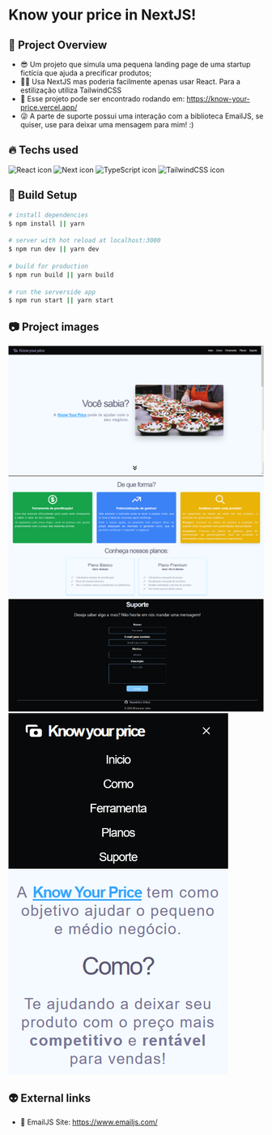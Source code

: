 # Know your price in NextJS!

## 👀 Project Overview

- 😎 Um projeto que simula uma pequena landing page de uma startup fictícia que ajuda a precificar produtos;
- 👨‍💻 Usa NextJS mas poderia facilmente apenas usar React. Para a estilização utiliza TailwindCSS
- 🔗 Esse projeto pode ser encontrado rodando em: https://know-your-price.vercel.app/
- 😜 A parte de suporte possui uma interação com a biblioteca EmailJS, se quiser, use para deixar uma mensagem para mim! :)

## 🔥 Techs used

<div style="
    display: inline-block
">
    <img src="https://cdn.jsdelivr.net/gh/devicons/devicon/icons/react/react-original.svg" height="40" width="40" alt="React icon" />
    <img src="https://cdn.jsdelivr.net/gh/devicons/devicon/icons/nextjs/nextjs-original-wordmark.svg" height="40" width="40" alt="Next icon" />
    <img src="https://cdn.jsdelivr.net/gh/devicons/devicon/icons/typescript/typescript-original.svg" height="40" width="40" alt="TypeScript icon"/>
    <img src="https://cdn.jsdelivr.net/gh/devicons/devicon/icons/tailwindcss/tailwindcss-plain.svg" height="40" width="40" alt="TailwindCSS icon" />
</div>

## 🔧 Build Setup

```bash
# install dependencies
$ npm install || yarn

# server with hot reload at localhost:3000
$ npm run dev || yarn dev

# build for production
$ npm run build || yarn build

# run the serverside app
$ npm run start || yarn start

```

## 📷 Project images

<img src="./github/images/img1.png" alt="project image 1" />
<img src="./github/images/img2.png" alt="project image 2" />
<img src="./github/images/img3.png" alt="project image 3" />
<img src="./github/images/img4.png" alt="project image 4" />

## 👽 External links

- 🔗 EmailJS Site: https://www.emailjs.com/
